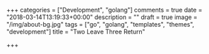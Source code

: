 +++
categories = ["Development", "golang"]
comments = true
date = "2018-03-14T13:19:33+00:00"
description = ""
draft = true
image = "/img/about-bg.jpg"
tags = ["go", "golang", "templates", "themes", "development"]
title = "Two Leave Three Return"

+++
